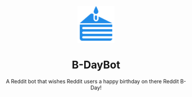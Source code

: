<div align="center">
    <img src="B-DayBot.svg" alt="B-DayBot" width="100">
    <h1>B-DayBot</h1>
    <p>A Reddit bot that wishes Reddit users a happy birthday on there Reddit B-Day! </p>
</div>